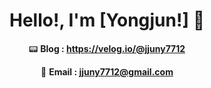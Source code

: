 
<div align=center>

# Hello!, I'm [Yongjun!] 👋

  <!-- 🗂 **Portfolio : https://bit.ly/3PjO6iw** -->
  :pager: **Blog : https://velog.io/@jjuny7712**
  
  📧 **Email : jjuny7712@gmail.com**

</div>
